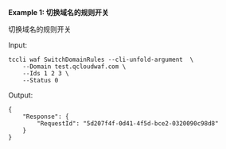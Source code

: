 **Example 1: 切换域名的规则开关**

切换域名的规则开关

Input: 

```
tccli waf SwitchDomainRules --cli-unfold-argument  \
    --Domain test.qcloudwaf.com \
    --Ids 1 2 3 \
    --Status 0
```

Output: 
```
{
    "Response": {
        "RequestId": "5d207f4f-0d41-4f5d-bce2-0320090c98d8"
    }
}
```

